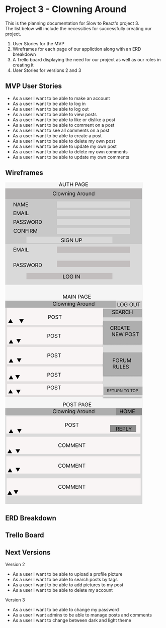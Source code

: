 Project 3 - Clowning Around
==============================

This is the planning documentation for Slow to React's project 3.  
The list below will include the necessities for successfully creating our project. 

1. User Stories for the MVP
2. Wireframes for each page of our appliction along with an ERD breakdown
3. A Trello board displaying the need for our project as well as our roles in creating it
4. User Stories for versions 2 and 3

MVP User Stories
----------------

- As a user I want to be able to make an account
- As a user I want to be able to log in
- As a user I want to be able to log out
- As a user I want to be able to view posts
- As a user I want to be able to like or dislike a post
- As a user I want to be able to comment on a post
- As a user I want to see all comments on a post
- As a user I want to be able to create a post
- As a user I want to be able to delete my own post
- As a user I want to be able to update my own post
- As a user I want to be able to delete my own comments
- As a user I want to be able to update my own comments

Wireframes
-----------------
![Clowing Around](images/CLOWING%20AROUND.png)

ERD Breakdown 
---------------------


Trello Board
----------------------


Next Versions
-------------

Version 2 

- As a user I want to be able to upload a profile picture
- As a user I want to be able to search posts by tags
- As a user I want to be able to add pictures to my post
- As a user I want to be able to delete my account

Version 3

- As a user I want to be able to change my password
- As a user I want admins to be able to manage posts and comments
- As a user I want to change between dark and light theme

